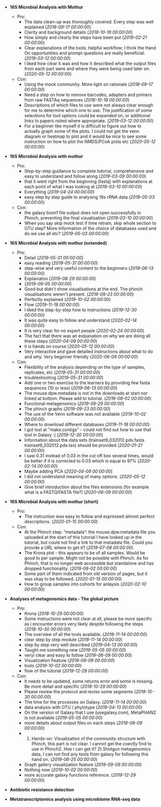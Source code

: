 - **16S Microbial Analysis with Mothur**
  - Pro:
    - The data clean-up was thoroughly covered. Every step was well explained (*2018-09-17 00:00:00*)
    - Clarity and background details (*2018-10-19 00:00:00*)
    - How  simply and clearly the steps have been put (*2019-02-21 00:00:00*)
    - Clear explanations of the tools; helpful workflow; I think the Hand On opportunities and prompt questions are really beneficial. (*2019-03-12 00:00:00*)
    - I liked how clear it was and how it described what the output files from each part were and where they were being used later on. (*2020-05-12 00:00:00*)
  - Con:
    - Using the mock community. More light on rationale (*2018-09-17 00:00:00*)
    - Need a step on how to remove barcodes, adapters and primers from raw FASTAq sequences (*2018-10-19 00:00:00*)
    - Descriptions of which files to use were not always clear enough for me to determine which one to use. The justification of some selections for tool options could be expanded on, or additional links to papers noted where appropriate. (*2019-03-12 00:00:00*)
    - For a beginner like  myself it is difficult to figure out how to actually graph some of the plots. I could not get the venn diagram or heatmap to plot and it would be nice to see some instruction on how to plot the NMDS/PCoA plots etc (*2020-05-12 00:00:00*)

- **16S Microbial Analysis with mothur**
  - Pro:
    - Step-by-step guidance to complete tutorial, comprehensive and easy to understand and follow along (*2019-03-09 00:00:00*)
    - that it went right from the beginning (fastq) with explanations at each point of what I was looking at (*2019-03-10 00:00:00*)
    - Everything (*2019-04-24 00:00:00*)
    - easy step by step guide to analysing 16s rRNA data (*2019-05-03 00:00:00*)
  - Con:
    - the galaxy biom1 file output does not open successfully in Phinch, preventing the final visualisation (*2019-03-10 00:00:00*)
    - When you say skip mock test if time retrain, skip whole section to OTU step? More information of the choice of databases used and do we use all etc? (*2019-05-03 00:00:00*)

- **16S Microbial Analysis with mothur (extended)**
  - Pro:
    - Detail (*2019-05-31 00:00:00*)
    - easy reading (*2019-05-31 00:00:00*)
    - step-wise and very useful content to the beginners (*2019-06-13 00:00:00*)
    - Explainaton (*2019-08-29 00:00:00*)
    -   (*2019-09-05 00:00:00*)
    - Good but didn't show visualisations at the end. The phinch visualisations weren't present. (*2019-09-23 00:00:00*)
    - Perfectly explained (*2019-10-02 00:00:00*)
    - Flow (*2019-11-18 00:00:00*)
    - I liked the step-by-step how to instructions (*2019-12-30 00:00:00*)
    - It was quite easy to follow and understand (*2020-02-14 00:00:00*)
    - It is very clear for no expert people (*2020-02-24 00:00:00*)
    - The fact that there was an exlpanation on why we are doing all these steps (*2020-04-09 00:00:00*)
    - it is hands on course (*2020-05-12 00:00:00*)
    - Very interactive and gave detailed instructions about what to do and why. Very beginner friendly (*2020-06-09 00:00:00*)
  - Con:
    - Flexibility of the analysis depending on the type of samples, replicates, etc (*2019-05-31 00:00:00*)
    - troubleshooting  (*2019-05-31 00:00:00*)
    - Add one or two exercise to the learners by providing  few fasta sequences (10 or less) (*2019-06-13 00:00:00*)
    - The mouse.dpw.metadata is not in the downloads at start nor linked at bottom. Please add to tutorial. (*2019-08-02 00:00:00*)
    - Functional metagenomics (*2019-08-29 00:00:00*)
    - The phinch graphs (*2019-09-23 00:00:00*)
    - The use of the  Venn software was not available (*2019-10-02 00:00:00*)
    - Where to download different databases (*2019-11-18 00:00:00*)
    - I got lost at "make.contigs" - could not find out how to use that tool in Galaxy :( (*2019-12-30 00:00:00*)
    - Information about the data sets (trainset9_032012.pds.fasta trainset9_032012.pds.tax) should be provided    (*2020-01-21 00:00:00*)
    - I saw 0.31 instead of 0.03 in the cut off box several times, would be better if it is corrected to 0.03 which is equal to 97%  (*2020-02-14 00:00:00*)
    - Maybe adding PCA (*2020-04-09 00:00:00*)
    - I did not understand meaning of many options. (*2020-05-12 00:00:00*)
    - Give brief introduction about the files extensions (for example what is a FASTQ/FASTA file?) (*2020-06-09 00:00:00*)

- **16S Microbial Analysis with mothur (short)**
  - Pro:
    - The instruction was easy to follow and expressed almost perfect descriptions. (*2020-01-15 00:00:00*)
  - Con:
    - At the Phinch step: “metadata”: the mouse.dpw.metadata file you uploaded at the start of this tutorial  I have looked up in the tutorial, but could not find a link to that metadata file. Could you provide a URL where to get it? (*2019-07-08 00:00:00*)
    - The Krona plot - this appears to be of all samples. Would be good to per sample. Might not be possible with Phinch. As for Phinch, that is no longer web accessible but standalone and has dropped functionality. (*2019-08-02 00:00:00*)
    - Some part of them indicated from old version of pages, but it was okay to be followed. (*2020-01-15 00:00:00*)
    - How to group samples into cohorts for anlaysis (*2020-02-10 00:00:00*)

- **Analyses of metagenomics data - The global picture**
  - Pro:
    - Krona (*2018-10-29 00:00:00*)
    - Some instructions were not clear at all, please be more specific as i encounter errors very likely despite following the steps (*2018-10-30 00:00:00*)
    - The overview of all the tools available. (*2018-11-14 00:00:00*)
    - clear step by step module (*2018-11-14 00:00:00*)
    - step by step very well described (*2019-04-13 00:00:00*)
    - Taught me something new (*2019-05-05 00:00:00*)
    - veryl clear and easy to follow (*2019-06-09 00:00:00*)
    - Visualization Feature (*2019-09-09 00:00:00*)
    - tools (*2019-10-02 00:00:00*)
    - flow of the tutorial  (*2019-12-29 00:00:00*)
  - Con:
    - It needs to be updated, some returns error and some is missing. Be more detail and specific (*2018-10-29 00:00:00*)
    - Please review the protocol and revise some segments  (*2018-10-30 00:00:00*)
    - The time for the processes on Galaxy. (*2018-11-14 00:00:00*)
    - data analysis with OTU / phylotype (*2019-04-13 00:00:00*)
    - On the version of Galaxy that I use (usegalaxy.com), MetaPhlAN2  is not available (*2019-05-05 00:00:00*)
    - more details about output files on each steps (*2019-06-09 00:00:00*)
    - 1) Hands-on: Visualization of the community structure with Phinch, this part is not clear. I cannot get the coectly find to use in Phinch2. Hoe i can get it? 2).Shotgun metagenomics data, I can not find any tools from galaxy for following this hand on. (*2019-08-25 00:00:00*)
    - Graph gallery visualization feature (*2019-09-09 00:00:00*)
    - Nothing now (*2019-10-02 00:00:00*)
    - more accurate galaxy functions reference.  (*2019-12-29 00:00:00*)

- **Antibiotic resistance detection**


- **Metatranscriptomics analysis using microbiome RNA-seq data**


